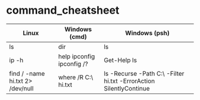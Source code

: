 # command_cheatsheet

| Linux                            | Windows (cmd)             | Windows (psh)                                                      |
|----------------------------------|---------------------------|--------------------------------------------------------------------|
| ls                               | dir                       | ls                                                                 |
| ip -h                            | help ipconfig ipconfig /? | Get-Help ls                                                        |
| find / -name hi.txt 2> /dev/null | where /R C:\ hi.txt       | ls -Recurse -Path C:\ -Filter hi.txt -ErrorAction SilentlyContinue |
